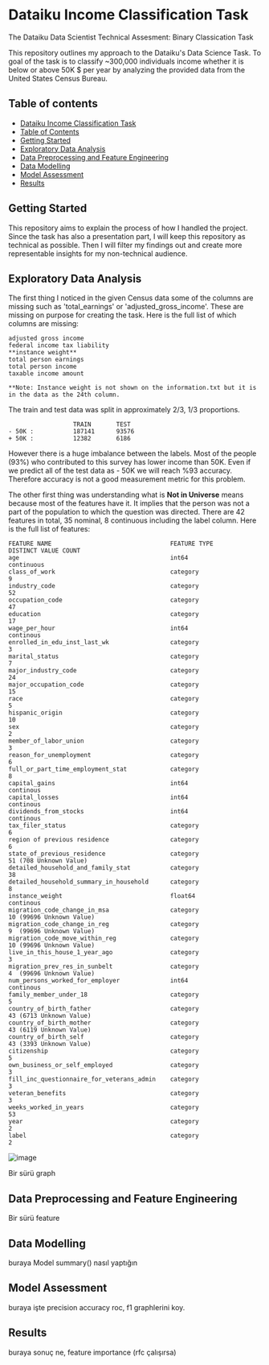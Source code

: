 # Dataiku Income Classification Task
The Dataiku Data Scientist Technical Assesment: Binary Classication Task 

This repository outlines my approach to the Dataiku's Data Science Task. To goal of the task is to classify ~300,000 individuals income whether it is below or above 50K $ per year by analyzing the provided data from the United States Census Bureau.

## Table of contents
- [Dataiku Income Classification Task](#dataiku-income-classification-task)
- [Table of Contents](#table-of-contents)
- [Getting Started](#getting-started)
- [Exploratory Data Analysis](#exploratory-data-analysis)
- [Data Preprocessing and Feature Engineering](#data-preprocessing-and-feature-engineering)
- [Data Modelling](#data-modelling)
- [Model Assessment](#model-assessment)
- [Results](#results)

## Getting Started

This repository aims to explain the process of how I handled the project. Since the task has also a presentation part, I will keep this repository as technical as possible. Then I will filter my findings out and create more representable insights for my non-technical audience.



## Exploratory Data Analysis

The first thing I noticed in the given Census data some of the columns are missing such as 'total_earnings' or 'adjusted_gross_income'. These are missing on purpose for creating the task. Here is the full list of which columns are missing:
```
adjusted gross income
federal income tax liability
**instance weight**
total person earnings
total person income
taxable income amount

**Note: Instance weight is not shown on the information.txt but it is in the data as the 24th column.
```

The train and test data was split in approximately 2/3, 1/3 proportions. 
```              
                  TRAIN       TEST
- 50K :           187141      93576      
+ 50K :           12382       6186        
```
However there is a huge imbalance between the labels. Most of the people (93%) who contributed to this survey has lower income than 50K. Even if we predict all of the test data as - 50K we will reach %93 accuracy. Therefore accuracy is not a good measurement metric for this problem.


The other first thing was understanding what is **Not in Universe** means because most of the features have it. It implies that the person was not a part of the population to which the question was directed. 
 There are 42 features in total, 35 nominal, 8 continuous including the label column. Here is the full list of features:

```  
FEATURE NAME                                 FEATURE TYPE                                 DISTINCT VALUE COUNT  
age                                          int64                                        continuous 
class_of_work                                category                                     9
industry_code                                category                                     52
occupation_code                              category                                     47
education                                    category                                     17
wage_per_hour                                int64                                        continous
enrolled_in_edu_inst_last_wk                 category                                     3
marital_status                               category                                     7
major_industry_code                          category                                     24
major_occupation_code                        category                                     15
race                                         category                                     5
hispanic_origin                              category                                     10
sex                                          category                                     2
member_of_labor_union                        category                                     3
reason_for_unemployment                      category                                     6
full_or_part_time_employment_stat            category                                     8
capital_gains                                int64                                        continous
capital_losses                               int64                                        continous
dividends_from_stocks                        int64                                        continous
tax_filer_status                             category                                     6
region of previous residence                 category                                     6
state_of_previous_residence                  category                                     51 (708 Unknown Value)
detailed_household_and_family_stat           category                                     38
detailed_household_summary_in_household      category                                     8
instance_weight                              float64                                      continous
migration_code_change_in_msa                 category                                     10 (99696 Unknown Value)
migration_code_change_in_reg                 category                                     9  (99696 Unknown Value)
migration_code_move_within_reg               category                                     10 (99696 Unknown Value)
live_in_this_house_1_year_ago                category                                     3
migration_prev_res_in_sunbelt                category                                     4  (99696 Unknown Value)
num_persons_worked_for_employer              int64                                        continous
family_member_under_18                       category                                     5
country_of_birth_father                      category                                     43 (6713 Unknown Value)
country_of_birth_mother                      category                                     43 (6119 Unknown Value)
country_of_birth_self                        category                                     43 (3393 Unknown Value)
citizenship                                  category                                     5
own_business_or_self_employed                category                                     3
fill_inc_questionnaire_for_veterans_admin    category                                     3
veteran_benefits                             category                                     3
weeks_worked_in_years                        category                                     53
year                                         category                                     2
label                                        category                                     2
```  
![image](https://user-images.githubusercontent.com/32769732/120871759-686e1600-c551-11eb-8b2f-193159d23c7c.png) 


Bir sürü graph
## Data Preprocessing and Feature Engineering

Bir sürü feature
## Data Modelling
buraya Model summary() nasıl yaptığın
## Model Assessment
buraya işte precision accuracy roc, f1 graphlerini koy.
## Results
buraya sonuç ne, feature importance (rfc çalışırsa)


